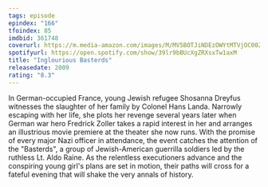 ```yaml
---
tags: episode
epindex: "166"
tfoindex: 85
imdbid: 361748
coverurl: https://m.media-amazon.com/images/M/MV5BOTJiNDEzOWYtMTVjOC00ZjlmLWE0NGMtZmE1OWVmZDQ2OWJhXkEyXkFqcGdeQXVyNTIzOTk5ODM@._V1_SY300_CR0,0,202,300_.jpg
spotifyurl: https://open.spotify.com/show/39lr9bBUcXgZRXsxTw1axM
title: "Inglourious Basterds"
releasedate: 2009
rating: "8.3"
---
```


In German-occupied France, young Jewish refugee Shosanna Dreyfus witnesses the slaughter of her family by Colonel Hans Landa. Narrowly escaping with her life, she plots her revenge several years later when German war hero Fredrick Zoller takes a rapid interest in her and arranges an illustrious movie premiere at the theater she now runs. With the promise of every major Nazi officer in attendance, the event catches the attention of the "Basterds", a group of Jewish-American guerrilla soldiers led by the ruthless Lt. Aldo Raine. As the relentless executioners advance and the conspiring young girl's plans are set in motion, their paths will cross for a fateful evening that will shake the very annals of history.